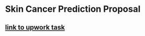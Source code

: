 # Skin Cancer Prediction Proposal

## [link to upwork task](https://www.upwork.com/jobs/Based-Skin-Cancer-Detection-Project_~021895826874542923230/?referrer_url_path=%2Fnx%2Fsearch%2Fjobs%2F)
